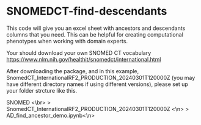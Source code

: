 # SNOMEDCT-find-descendants
This code will give you an excel sheet with ancestors and descendants columns that you need. This can be helpful for creating computational phenotypes when working with domain experts.

Your should download your own SNOMED CT vocabulary
https://www.nlm.nih.gov/healthit/snomedct/international.html

After downloading the package, and in this example, SnomedCT_InternationalRF2_PRODUCTION_20240301T120000Z (you may have different directory names if using different versions), please set up your folder strcture like this.

SNOMED <\br>
	> SnomedCT_InternationalRF2_PRODUCTION_20240301T120000Z <\n>
	> AD_find_ancestor_demo.ipynb<\n>

